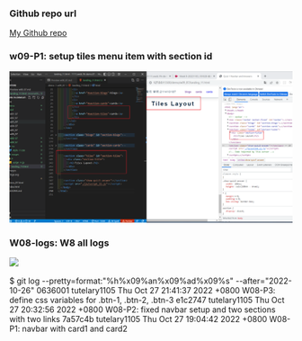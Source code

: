 ### Github repo url

[My Github repo](https://github.com/vicwu0209/1111.sweb.1N-demo.87-.git)

### w09-P1: setup tiles menu item with section id

![](w09-p1.png)

### W08-logs: W8 all logs

![](w08_logs.png)

$ git log --pretty=format:"%h%x09%an%x09%ad%x09%s" --after="2022-10-26"
0636001 tutelary1105 Thu Oct 27 21:41:37 2022 +0800 W08-P3: define css variables for .btn-1, .btn-2, .btn-3
e1c2747 tutelary1105 Thu Oct 27 20:32:56 2022 +0800 W08-P2: fixed navbar setup and two sections with two links
7a57c4b tutelary1105 Thu Oct 27 19:04:42 2022 +0800 W08-P1: navbar with card1 and card2
